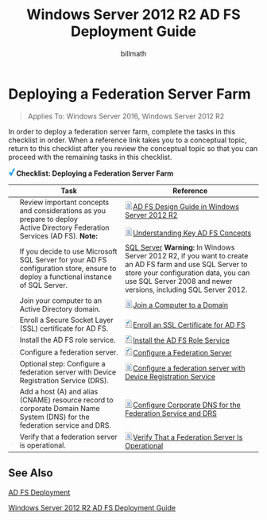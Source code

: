 ﻿---
ms.assetid: bbb5b68f-00ad-4715-8176-0c2769b706c4
title: Windows Server 2012 R2 AD FS Deployment Guide
description:
author: billmath
ms.author:  billmath
manager: femila
ms.date: 09/22/2016
ms.topic: article
ms.prod: windows-server-threshold
ms.service: active-directory
ms.technology: identity-adfs
---

# Deploying a Federation Server Farm

>Applies To: Windows Server 2016, Windows Server 2012 R2

In order to deploy a federation server farm, complete the tasks in this checklist in order. When a reference link takes you to a conceptual topic, return to this checklist after you review the conceptual topic so that you can proceed with the remaining tasks in this checklist.  
  
![deploying federated server farm](media/2b05dce3-938f-4168-9b8f-1f4398cbdb9b.gif)**Checklist: Deploying a Federation Server Farm**  
  
||Task|Reference|  
|-|--------|-------------|  
|![deploying federated server farm](media/icon_checkboxo.gif)|Review important concepts and considerations as you prepare to deploy Active Directory Federation Services \(AD FS\). **Note:**|![deploying federated server farm](media/faa393df-4856-4431-9eda-4f4e5be72a90.gif)[AD FS Design Guide in Windows Server 2012 R2](../../ad-fs/design/AD-FS-Design-Guide-in-Windows-Server-2012-R2.md)<br /><br />![deploying federated server farm](media/faa393df-4856-4431-9eda-4f4e5be72a90.gif)[Understanding Key AD FS Concepts](../../ad-fs/technical-reference/Understanding-Key-AD-FS-Concepts.md)|  
||If you decide to use Microsoft SQL Server for your AD FS configuration store, ensure to deploy a functional instance of SQL Server.|[SQL Server](http://technet.microsoft.com/sqlserver) **Warning:** In Windows Server 2012 R2, if you want to create an AD FS farm and use SQL Server to store your configuration data, you can use SQL Server 2008 and newer versions, including SQL Server 2012.|  
|![deploying federated server farm](media/icon_checkboxo.gif)|Join your computer to an Active Directory domain.|![deploying federated server farm](media/faa393df-4856-4431-9eda-4f4e5be72a90.gif)[Join a Computer to a Domain](Join-a-Computer-to-a-Domain.md)|  
|![deploying federated server farm](media/icon_checkboxo.gif)|Enroll a Secure Socket Layer \(SSL\) certificate for AD FS.|![deploying federated server farm](media/bc6cea1a-1c6c-4124-8c8f-1df5adfe8c88.gif)[Enroll an SSL Certificate for AD FS](Enroll-an-SSL-Certificate-for-AD-FS.md)|  
|![deploying federated server farm](media/icon_checkboxo.gif)|Install the AD FS role service.|![deploying federated server farm](media/bc6cea1a-1c6c-4124-8c8f-1df5adfe8c88.gif)[Install the AD FS Role Service](Install-the-AD-FS-Role-Service.md)|  
|![deploying federated server farm](media/icon_checkboxo.gif)|Configure a federation server.|![deploying federated server farm](media/bc6cea1a-1c6c-4124-8c8f-1df5adfe8c88.gif)[Configure a Federation Server](Configure-a-Federation-Server.md)|  
|![deploying federated server farm](media/icon_checkboxo.gif)|Optional step: Configure a federation server with Device Registration Service \(DRS\).|![deploying federated server farm](media/faa393df-4856-4431-9eda-4f4e5be72a90.gif)[Configure a federation server with Device Registration Service](Configure-a-federation-server-with-Device-Registration-Service.md)|  
|![deploying federated server farm](media/icon_checkboxo.gif)|Add a host \(A\) and alias \(CNAME\) resource record to corporate Domain Name System \(DNS\) for the federation service and DRS.|![deploying federated server farm](media/faa393df-4856-4431-9eda-4f4e5be72a90.gif)[Configure Corporate DNS for the Federation Service and DRS](Configure-Corporate-DNS-for-the-Federation-Service-and-DRS.md)|  
|![deploying federated server farm](media/icon_checkboxo.gif)|Verify that a federation server is operational.|![deploying federated server farm](media/faa393df-4856-4431-9eda-4f4e5be72a90.gif)[Verify That a Federation Server Is Operational](Verify-That-a-Federation-Server-Is-Operational.md)|  
  

## See Also  
[AD FS Deployment](../../ad-fs/AD-FS-Deployment.md)  

[Windows Server 2012 R2 AD FS Deployment Guide](../../ad-fs/deployment/Windows-Server-2012-R2-AD-FS-Deployment-Guide.md)  
  

